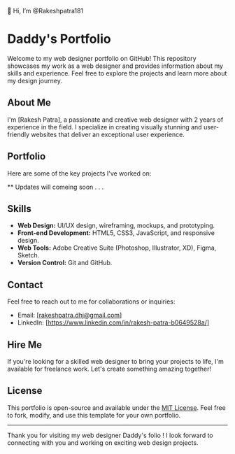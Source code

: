 👋 Hi, I’m @Rakeshpatra181
# Daddy's Portfolio

Welcome to my web designer portfolio on GitHub! This repository showcases my work as a web designer and provides information about my skills and experience. Feel free to explore the projects and learn more about my design journey.

## About Me

I'm [Rakesh Patra], a passionate and creative web designer with 2 years of experience in the field. I specialize in creating visually stunning and user-friendly websites that deliver an exceptional user experience.

## Portfolio

Here are some of the key projects I've worked on:

** Updates will comeing soon . . .

## Skills

- **Web Design:** UI/UX design, wireframing, mockups, and prototyping.
- **Front-end Development:** HTML5, CSS3, JavaScript, and responsive design.
- **Web Tools:** Adobe Creative Suite (Photoshop, Illustrator, XD), Figma, Sketch.
- **Version Control:** Git and GitHub.

## Contact

Feel free to reach out to me for collaborations or inquiries:

- Email: [rakeshpatra.dhj@gmail.com]
- LinkedIn: [https://www.linkedin.com/in/rakesh-patra-b0649528a/]

## Hire Me

If you're looking for a skilled web designer to bring your projects to life, I'm available for freelance work. Let's create something amazing together!

## License

This portfolio is open-source and available under the [MIT License](LICENSE). Feel free to fork, modify, and use this template for your own portfolio.

---

Thank you for visiting my web designer Daddy's folio ! I look forward to connecting with you and working on exciting web design projects.
